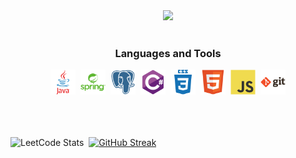 
<div id="header" align="center">
  <img src="https://media.tenor.com/IXcAfMNnsBMAAAAM/crocodile-explosion.gif" width="150"/>  
  <div>
<img src="https://komarev.com/ghpvc/?username=p&style=flat-square&color=blue" alt=""/></div>
</div>

<h3 align="center"> Languages and Tools </h3>
<div align="center">
  <img src="https://github.com/devicons/devicon/blob/master/icons/java/java-original-wordmark.svg" title="Java" alt="Java" width="40" height="40"/>&nbsp;
  <img src="https://github.com/devicons/devicon/blob/master/icons/spring/spring-original-wordmark.svg" title="Spring" alt="Spring" width="40" height="40"/>&nbsp;
  <img src="https://raw.githubusercontent.com/devicons/devicon/1119b9f84c0290e0f0b38982099a2bd027a48bf1/icons/postgresql/postgresql-plain.svg" title="postgreSQL" alt="postgreSQL" width="40" height="40"/>&nbsp;
  <img src="https://raw.githubusercontent.com/devicons/devicon/1119b9f84c0290e0f0b38982099a2bd027a48bf1/icons/csharp/csharp-original.svg" title="C#" alt="C#" width="40" height="40"/>&nbsp;
  <img src="https://github.com/devicons/devicon/blob/master/icons/css3/css3-plain-wordmark.svg"  title="CSS3" alt="CSS" width="40" height="40"/>&nbsp;
  <img src="https://github.com/devicons/devicon/blob/master/icons/html5/html5-original.svg" title="HTML5" alt="HTML" width="40" height="40"/>&nbsp;
  <img src="https://github.com/devicons/devicon/blob/master/icons/javascript/javascript-original.svg" title="JavaScript" alt="JavaScript" width="40" height="40"/>&nbsp;
  <img src="https://github.com/devicons/devicon/blob/master/icons/git/git-original-wordmark.svg" title="Git" **alt="Git" width="40" height="40"/>
</div>

 <br>
  <br>
   <br>
   
![LeetCode Stats](https://leetcard.jacoblin.cool/porunit?theme=nord&font=ABeeZee)&nbsp;&nbsp;[![GitHub Streak](http://github-readme-streak-stats.herokuapp.com?user=porunit&theme=nord&hide_border=true&date_format=M%20j%5B%2C%20Y%5D&card_width=500)](https://git.io/streak-stats)



